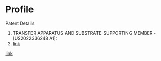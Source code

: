 # Profile
Patent Details 
1. TRANSFER APPARATUS AND SUBSTRATE-SUPPORTING MEMBER - [US2022336248 A1]: 
2. [link](https://www.example.com/my%20great%20page)

<a href="https://www.example.com/my great page">link</a>
